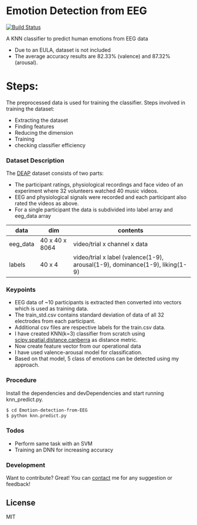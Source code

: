 # Emotion Detection from EEG


[![Build Status](https://travis-ci.org/joemccann/dillinger.svg?branch=master)](https://travis-ci.org/joemccann/dillinger)

A KNN classifier to predict human emotions from EEG data

  - Due to an EULA, dataset is not included
  - The average accuracy results are 82.33% (valence) and 87.32% (arousal).

# Steps:
The preprocessed data is used for training the classifier. Steps involved in training the dataset:

- Extracting the dataset
- Finding features
- Reducing the dimension
- Training
- checking classifier efficiency


### Dataset Description

The [DEAP](https://www.eecs.qmul.ac.uk/mmv/datasets/deap/download.html) dataset consists of two parts:

* The participant ratings, physiological recordings and face video of an experiment where 32 volunteers watched 40 music videos. 
* EEG and physiological signals were recorded and each participant also rated the videos as above. 
* For a single participant the data is subdivided into label array and eeg_data array

| data | dim | contents |
| ------ | ------ |------|
| eeg_data | 40 x 40 x 8064	| video/trial x channel x data |
| labels | 40 x 4	 | video/trial x label (valence(1-9), arousal(1-9), dominance(1-9), liking(1-9)|




### Keypoints

- EEG data of ~10 participants is extracted then converted into vectors which is used as training data.
- The train_std.csv contains standard deviation of data of all 32 electrodes from each participant.
- Additional csv files are respective labels for the train.csv data.
- I have created KNN(k=3) classifier from scratch using [scipy.spatial.distance.canberra](https://docs.scipy.org/doc/scipy/reference/generated/scipy.spatial.distance.canberra.html) as distance metric. 
- Now create feature vector from our operational data
- I have used valence-arousal model for classification.
- Based on that model, 5 class of emotions can be detected using my approach.

### Procedure
Install the dependencies and devDependencies and start running knn_predict.py.

```sh
$ cd Emotion-detection-from-EEG
$ python knn.predict.py
```

### Todos

 - Perform same task with an SVM
 - Training an DNN for increasing accuracy 


### Development

Want to contribute? Great!
You can [contact](mailto:shubhpachchigar@gmail.com) me for any suggestion or feedback!


License
----

MIT
